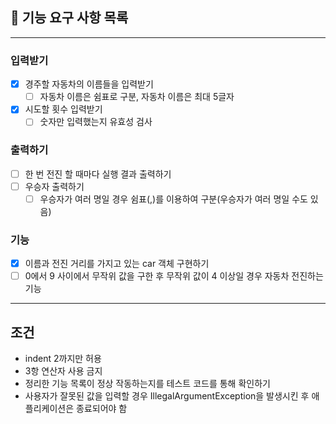## 🚀 기능 요구 사항 목록
<hr>

### 입력받기
- [x] 경주할 자동차의 이름들을 입력받기
  - [ ] 자동차 이름은 쉼표로 구분, 자동차 이름은 최대 5글자
- [x] 시도할 횟수 입력받기
  - [ ] 숫자만 입력했는지 유효성 검사
### 출력하기
- [ ] 한 번 전진 할 때마다 실행 결과 출력하기
- [ ] 우승자 출력하기
  - [ ] 우승자가 여러 명일 경우 쉼표(,)를 이용하여 구분(우승자가 여러 명일 수도 있음)
### 기능
- [x] 이름과 전진 거리를 가지고 있는 car 객체 구현하기
- [ ] 0에서 9 사이에서 무작위 값을 구한 후 무작위 값이 4 이상일 경우 자동차 전진하는 기능

<hr>

## 조건
- indent 2까지만 허용
- 3항 연산자 사용 금지
- 정리한 기능 목록이 정상 작동하는지를 테스트 코드를 통해 확인하기
- 사용자가 잘못된 값을 입력할 경우 IllegalArgumentException을 발생시킨 후 애플리케이션은 종료되어야 함
